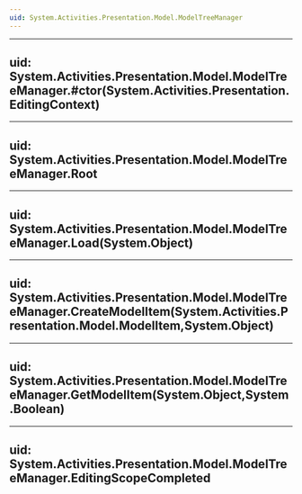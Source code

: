 ```yaml
---
uid: System.Activities.Presentation.Model.ModelTreeManager
---
```


---
uid: System.Activities.Presentation.Model.ModelTreeManager.#ctor(System.Activities.Presentation.EditingContext)
---

---
uid: System.Activities.Presentation.Model.ModelTreeManager.Root
---

---
uid: System.Activities.Presentation.Model.ModelTreeManager.Load(System.Object)
---

---
uid: System.Activities.Presentation.Model.ModelTreeManager.CreateModelItem(System.Activities.Presentation.Model.ModelItem,System.Object)
---

---
uid: System.Activities.Presentation.Model.ModelTreeManager.GetModelItem(System.Object,System.Boolean)
---

---
uid: System.Activities.Presentation.Model.ModelTreeManager.EditingScopeCompleted
---
